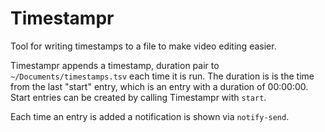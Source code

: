 # Timestampr

Tool for writing timestamps to a file to make video editing easier.

Timestampr appends a timestamp, duration pair to `~/Documents/timestamps.tsv`
each time it is run. The duration is is the time from the last "start" entry,
which is an entry with a duration of 00:00:00. Start entries can be created by
calling Timestampr with `start`.

Each time an entry is added a notification is shown via `notify-send`.
